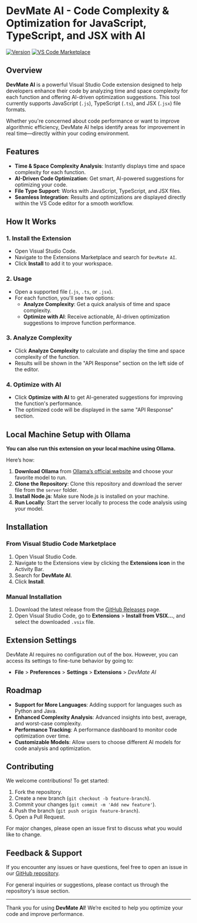 # DevMate AI - Code Complexity & Optimization for JavaScript, TypeScript, and JSX with AI

[![Version](https://img.shields.io/badge/version-1.0.0-blue.svg)](https://github.com/your-repo-link)
[![VS Code Marketplace](https://img.shields.io/badge/VS%20Code%20Marketplace-Install%20Now-green)](https://marketplace.visualstudio.com/items?itemName=devmate_ai)

## Overview

**DevMate AI** is a powerful Visual Studio Code extension designed to help developers enhance their code by analyzing time and space complexity for each function and offering AI-driven optimization suggestions. This tool currently supports JavaScript (`.js`), TypeScript (`.ts`), and JSX (`.jsx`) file formats.

Whether you're concerned about code performance or want to improve algorithmic efficiency, DevMate AI helps identify areas for improvement in real time—directly within your coding environment.

## Features

- **Time & Space Complexity Analysis**: Instantly displays time and space complexity for each function.
- **AI-Driven Code Optimization**: Get smart, AI-powered suggestions for optimizing your code.
- **File Type Support**: Works with JavaScript, TypeScript, and JSX files.
- **Seamless Integration**: Results and optimizations are displayed directly within the VS Code editor for a smooth workflow.

## How It Works

### 1. **Install the Extension**
   - Open Visual Studio Code.
   - Navigate to the Extensions Marketplace and search for `DevMate AI`.
   - Click **Install** to add it to your workspace.

### 2. **Usage**
   - Open a supported file (`.js`, `.ts`, or `.jsx`).
   - For each function, you'll see two options:
     - **Analyze Complexity**: Get a quick analysis of time and space complexity.
     - **Optimize with AI**: Receive actionable, AI-driven optimization suggestions to improve function performance.

### 3. **Analyze Complexity**
   - Click **Analyze Complexity** to calculate and display the time and space complexity of the function.
   - Results will be shown in the "API Response" section on the left side of the editor.

### 4. **Optimize with AI**
   - Click **Optimize with AI** to get AI-generated suggestions for improving the function's performance.
   - The optimized code will be displayed in the same "API Response" section.

## Local Machine Setup with Ollama
**You can also run this extension on your local machine using Ollama.**

Here’s how:

1. **Download Ollama** from [Ollama’s official website](https://ollama.com) and choose your favorite model to run.
2. **Clone the Repository**: Clone this repository and download the server file from the `server` folder.
3. **Install Node.js**: Make sure Node.js is installed on your machine.
4. **Run Locally**: Start the server locally to process the code analysis using your model.

## Installation

### From Visual Studio Code Marketplace

1. Open Visual Studio Code.
2. Navigate to the Extensions view by clicking the **Extensions icon** in the Activity Bar.
3. Search for **DevMate AI**.
4. Click **Install**.

### Manual Installation

1. Download the latest release from the [GitHub Releases](https://github.com/avinash-sankeysolutions/Devmate_AI/releases) page.
2. Open Visual Studio Code, go to **Extensions** > **Install from VSIX...**, and select the downloaded `.vsix` file.

## Extension Settings

DevMate AI requires no configuration out of the box. However, you can access its settings to fine-tune behavior by going to:

- **File** > **Preferences** > **Settings** > **Extensions** > _DevMate AI_

## Roadmap

- **Support for More Languages**: Adding support for languages such as Python and Java.
- **Enhanced Complexity Analysis**: Advanced insights into best, average, and worst-case complexity.
- **Performance Tracking**: A performance dashboard to monitor code optimization over time.
- **Customizable Models**: Allow users to choose different AI models for code analysis and optimization.

## Contributing

We welcome contributions! To get started:

1. Fork the repository.
2. Create a new branch (`git checkout -b feature-branch`).
3. Commit your changes (`git commit -m 'Add new feature'`).
4. Push the branch (`git push origin feature-branch`).
5. Open a Pull Request.

For major changes, please open an issue first to discuss what you would like to change.

## Feedback & Support

If you encounter any issues or have questions, feel free to open an issue in our [GitHub repository](https://github.com/avinash-sankeysolutions/Devmate_AI/issues).

For general inquiries or suggestions, please contact us through the repository's issue section.

---

Thank you for using **DevMate AI**! We’re excited to help you optimize your code and improve performance.
